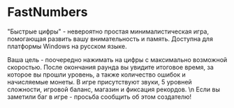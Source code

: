 # FastNumbers
"Быстрые цифры" - невероятно простая минималистическая игра, помогающая развить вашу внимательность и память. Доступна для платформы Windows на русском языке.

Ваша цель - поочередно нажимать на цифры с максимально возможной скоростью. После окончания раунда вы увидите итоговое время, за которое вы прошли уровень, а также количество ошибок и начисляемые монеты.
В игре присутствуют звуки, 5 уровней сложности, игровой баланс, магазин и фиксация рекордов.
\n
Если вы заметили баг в игре - просьба сообщить об этом создателю!
